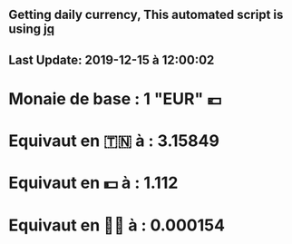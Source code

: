 ## Getting daily currency, This automated script is using [jq](https://stedolan.github.io/jq/)
## Last Update:  2019-12-15 à 12:00:02
 # Monaie de base : 1 "EUR" 💶 
 # Equivaut en 🇹🇳 à :  3.15849 
 # Equivaut en 💵 à : 1.112
 # Equivaut en 🐱‍💻 à :  0.000154
